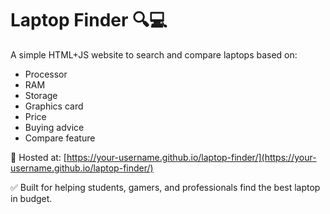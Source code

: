 # Laptop Finder 🔍💻

A simple HTML+JS website to search and compare laptops based on:
- Processor
- RAM
- Storage
- Graphics card
- Price
- Buying advice
- Compare feature

🚀 Hosted at: [https://your-username.github.io/laptop-finder/](https://your-username.github.io/laptop-finder/)

✅ Built for helping students, gamers, and professionals find the best laptop in budget.